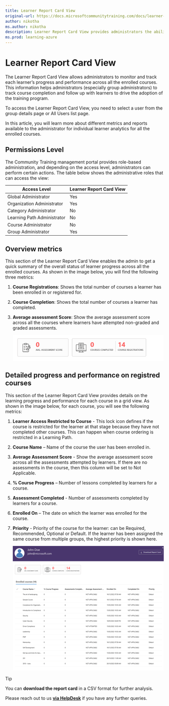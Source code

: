 ```yaml
---
title: Learner Report Card View
original-url: https://docs.microsoftcommunitytraining.com/docs/learner-report-card-view
author: nikotha
ms.author: nikotha
description: Learner Report Card View provides administrators the ability to monitor and track each learner's progress and performance across all the enrolled courses.
ms.prod: learning-azure
---
```


# Learner Report Card View

The Learner Report Card View allows administrators to monitor and track each   learner’s progress and performance across all the enrolled courses. This information helps administrators (especially group administrators) to track course completion and follow up with learners to drive the adoption of the training program.

To access the Learner Report Card View, you need to select a user from the group details page or All Users list page.

In this article, you will learn more about different metrics and reports available to the administrator for individual learner analytics for all the enrolled courses.

## Permissions Level

The Community Training management portal provides role-based administration, and depending on the access level, administrators can perform certain actions. The table below shows the administrative roles that can access the  view:  

|Access Level  |Learner Report Card View|
 |---|---|
|Global Administrator| Yes |
|Organization Administrator |Yes|
|Category Administrator|No|
|Learning Path Administrator|No|
|Course Administrator|No|
|Group Administrator|Yes|

## Overview metrics

This section of the Learner Report Card View enables the admin to get a quick summary of the overall status of learner progress across all the enrolled courses. As shown in the image below, you will find the following three metrics:

1. **Course Registrations**: Shows the total number of courses a learner has been enrolled in or registered for.

2. **Course Completion**:  Shows the total number of courses a learner has completed.

3. **Average assessment Score**: Show the average assessment score across all the courses where learners have attempted non-graded and graded assessments.

    ![Average assessment Score](../../media/image%2846%29.png)

## Detailed progress and performance on registred courses

This section of the Learner Report Card View provides details on the learning progress and performance for each course in a grid view. As shown in the image below, for each course, you will see the following metrics:

1. **Learner Access Restricted to Course** - This lock icon defines if the course is restricted for the learner at that stage because they have not completed other courses. This can happen when course ordering is restricted in a Learning Path.

2. **Course Name** – Name of the course the user has been enrolled in.

3. **Average Assessment Score** - Show the average assessment score across all the assessments attempted by learners. If there are no assessments in the course, then this column will be set to Not Applicable.

4. **% Course Progress** – Number of lessons completed by learners for a course.

5. **Assessment Completed** - Number of assessments completed by learners for a course.

6. **Enrolled On** – The date on which the learner was enrolled for the course.

7. **Priority** - Priority of the course for the learner: can be Required, Recommended, Optional or Default. If the learner has been assigned the same course from multiple groups, the highest priority is shown here.

    ![Priority of the course](../../media/image%2847%29.png)

> [!TIP]    
> You can **download the report card** in a CSV format for further analysis.

Please reach out to us [**via HelpDesk**](https://aka.ms/cthelpdesk) if you have any further queries.